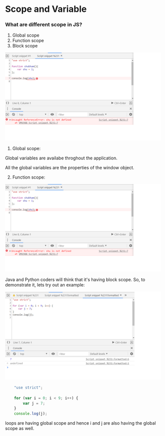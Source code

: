 # Scope and Variable #

<h3>What are different scope in JS?</h3>

1. Global scope
2. Function scope
3. Block scope

<img src="scopeNvariable.png" alt="scopeNvariable.png screenshot"/>

1. Global scope:

Global variables are availabe throghout the application.

All the global variables are the properties of the window object.

2. Function scope:

<img src="scopeNvariable.png" alt="scopeNvariable.png screenshot"/>

Java and Python coders will think that it's having block scope. So, to demonstrate it, lets try out an example:

<img src="scopeNvariable1.png" alt="scopeNvariable1.png screenshot"/>

```js
    "use strict";

    for (var i = 0; i < 9; i++) {
        var j = 7;
    }
    console.log(j);
```

loops are having global scope and hence i and j are also having the global scope as well. 



















